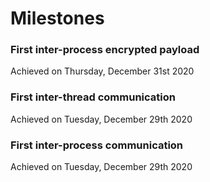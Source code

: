 # Milestones

### First inter-process encrypted payload
Achieved on Thursday, December 31st 2020

### First inter-thread communication
Achieved on Tuesday, December 29th 2020

### First inter-process communication
Achieved on Tuesday, December 29th 2020
